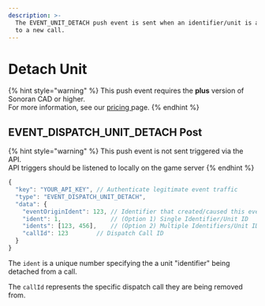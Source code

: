 ```yaml
---
description: >-
  The EVENT_UNIT_DETACH push event is sent when an identifier/unit is attached
  to a new call.
---
```


# Detach Unit

{% hint style="warning" %}
This push event requires the **plus** version of Sonoran CAD or higher.\
For more information, see our [pricing ](../../../../pricing/faq/)page.
{% endhint %}

## EVENT\_DISPATCH\_UNIT\_DETACH Post

{% hint style="warning" %}
This push event is not sent triggered via the API.\
API triggers should be listened to locally on the game server
{% endhint %}

```javascript
{
  "key": "YOUR_API_KEY", // Authenticate legitimate event traffic
  "type": "EVENT_DISPATCH_UNIT_DETACH",
  "data": {
    "eventOriginIdent": 123, // Identifier that created/caused this event
    "ident": 1,              // (Option 1) Single Identifier/Unit ID
    "idents": [123, 456],    // (Option 2) Multiple Identifiers/Unit IDs
    "callId": 123        // Dispatch Call ID
  }
}
```

The `ident` is a unique number specifying the a unit "identifier" being detached from a call.

The `callId` represents the specific dispatch call they are being removed from.

